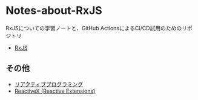 # Notes-about-RxJS
RxJSについての学習ノートと、GitHub ActionsによるCI/CD試用のためのリポジトリ
- [RxJS](rxjs/rxjs.md)

## その他
- [リアクティブプログラミング](reactive-programming.md)
- [ReactiveX (Reactive Extensions)](reactive-extensions.md)

